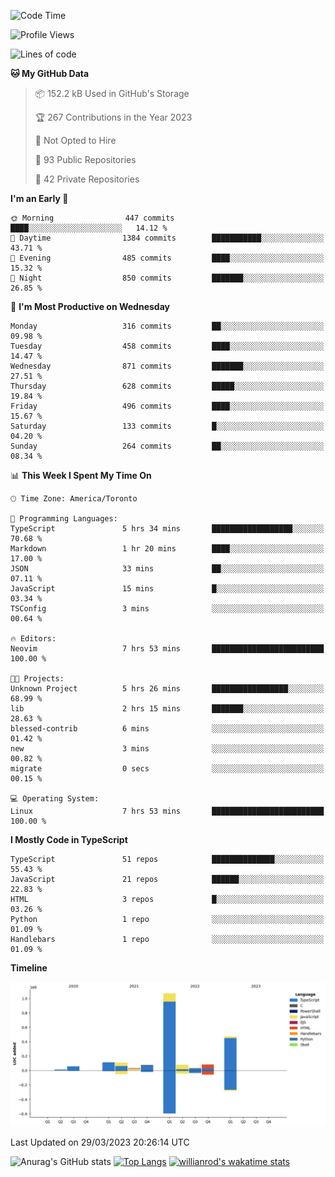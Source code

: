 <!--START_SECTION:waka-->
![Code Time](http://img.shields.io/badge/Code%20Time-312%20hrs%204%20mins-blue)

![Profile Views](http://img.shields.io/badge/Profile%20Views-0-blue)

![Lines of code](https://img.shields.io/badge/From%20Hello%20World%20I%27ve%20Written-2.1%20million%20lines%20of%20code-blue)

**🐱 My GitHub Data** 

> 📦 152.2 kB Used in GitHub's Storage 
 > 
> 🏆 267 Contributions in the Year 2023
 > 
> 🚫 Not Opted to Hire
 > 
> 📜 93 Public Repositories 
 > 
> 🔑 42 Private Repositories 
 > 
**I'm an Early 🐤** 

```text
🌞 Morning                447 commits         ████░░░░░░░░░░░░░░░░░░░░░   14.12 % 
🌆 Daytime                1384 commits        ███████████░░░░░░░░░░░░░░   43.71 % 
🌃 Evening                485 commits         ████░░░░░░░░░░░░░░░░░░░░░   15.32 % 
🌙 Night                  850 commits         ███████░░░░░░░░░░░░░░░░░░   26.85 % 
```
📅 **I'm Most Productive on Wednesday** 

```text
Monday                   316 commits         ██░░░░░░░░░░░░░░░░░░░░░░░   09.98 % 
Tuesday                  458 commits         ████░░░░░░░░░░░░░░░░░░░░░   14.47 % 
Wednesday                871 commits         ███████░░░░░░░░░░░░░░░░░░   27.51 % 
Thursday                 628 commits         █████░░░░░░░░░░░░░░░░░░░░   19.84 % 
Friday                   496 commits         ████░░░░░░░░░░░░░░░░░░░░░   15.67 % 
Saturday                 133 commits         █░░░░░░░░░░░░░░░░░░░░░░░░   04.20 % 
Sunday                   264 commits         ██░░░░░░░░░░░░░░░░░░░░░░░   08.34 % 
```


📊 **This Week I Spent My Time On** 

```text
🕑︎ Time Zone: America/Toronto

💬 Programming Languages: 
TypeScript               5 hrs 34 mins       ██████████████████░░░░░░░   70.68 % 
Markdown                 1 hr 20 mins        ████░░░░░░░░░░░░░░░░░░░░░   17.00 % 
JSON                     33 mins             ██░░░░░░░░░░░░░░░░░░░░░░░   07.11 % 
JavaScript               15 mins             █░░░░░░░░░░░░░░░░░░░░░░░░   03.34 % 
TSConfig                 3 mins              ░░░░░░░░░░░░░░░░░░░░░░░░░   00.64 % 

🔥 Editors: 
Neovim                   7 hrs 53 mins       █████████████████████████   100.00 % 

🐱‍💻 Projects: 
Unknown Project          5 hrs 26 mins       █████████████████░░░░░░░░   68.99 % 
lib                      2 hrs 15 mins       ███████░░░░░░░░░░░░░░░░░░   28.63 % 
blessed-contrib          6 mins              ░░░░░░░░░░░░░░░░░░░░░░░░░   01.42 % 
new                      3 mins              ░░░░░░░░░░░░░░░░░░░░░░░░░   00.82 % 
migrate                  0 secs              ░░░░░░░░░░░░░░░░░░░░░░░░░   00.15 % 

💻 Operating System: 
Linux                    7 hrs 53 mins       █████████████████████████   100.00 % 
```

**I Mostly Code in TypeScript** 

```text
TypeScript               51 repos            ██████████████░░░░░░░░░░░   55.43 % 
JavaScript               21 repos            ██████░░░░░░░░░░░░░░░░░░░   22.83 % 
HTML                     3 repos             █░░░░░░░░░░░░░░░░░░░░░░░░   03.26 % 
Python                   1 repo              ░░░░░░░░░░░░░░░░░░░░░░░░░   01.09 % 
Handlebars               1 repo              ░░░░░░░░░░░░░░░░░░░░░░░░░   01.09 % 
```



**Timeline**

![Lines of Code chart](https://raw.githubusercontent.com/wise-introvert/wise-introvert/master/assets/bar_graph.png)


 Last Updated on 29/03/2023 20:26:14 UTC
<!--END_SECTION:waka-->

![Anurag's GitHub stats](https://github-readme-stats.vercel.app/api?username=wise-introvert&count_private=true&show_icons=true)
[![Top Langs](https://github-readme-stats.vercel.app/api/top-langs/?username=wise-introvert&langs_count=10)](https://github.com/anuraghazra/github-readme-stats)
[![willianrod's wakatime stats](https://github-readme-stats.vercel.app/api/wakatime?username=wiseintrovert)](https://github.com/anuraghazra/github-readme-stats)
